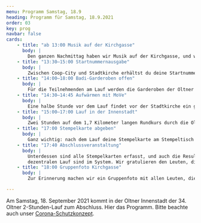 ```yaml
---
menu: Programm Samstag, 18.9
heading: Programm für Samstag, 18.9.2021
order: 03
key: prog
navbar: false
cards:
    - title: "ab 13:00 Musik auf der Kirchgasse"
      body: |
        Den ganzen Nachmittag haben wir Musik auf der Kirchgasse, und wärend dem Lauf auch auf der Laufstrecke.
    - title: "13:30–15:00 Startnummernausgabe"
      body: |
        Zwischen Coop-City und Stadtkirche erhältst du deine Startnummer zum Aufkleben und eine Stempelkarte.
    - title: "14:00–18:00 Badi-Garderoben offen"
      body: |
        Für die Teilnehmenden am Lauf werden die Garderoben der Oltner Badi nochmals geöffnet.
    - title: "14:30–14:45 Aufwärmen mit MoVe"
      body: |
        Eine halbe Stunde vor dem Lauf findet vor der Stadtkirche ein gemeinsames Aufwärmen statt.
    - title: "15:00–17:00 Lauf in der Innenstadt"
      body: |
        Zwei Stunden auf dem 1,7 Kilometer langen Rundkurs durch die Oltner Innenstadt. Jedes Mal, wenn du beim Start/Ziel vorbeikommst, holst du dir einen Stempel auf deiner Stempelkarte.
    - title: "17:00 Stempelkarte abgeben"
      body: |
        Ganz wichtig: nach dem Lauf deine Stempelkarte am Stempeltisch abgeben! Wir erfassen dann deine Runden im Anmeldesystem.
    - title: "17:40 Abschlussveranstaltung"
      body: |
        Unterdessen sind alle Stempelkarten erfasst, und auch die Resultate der Teilnehmenden am
        dezentralen Lauf sind im System. Wir gratulieren den Leuten, die uns durch ihren Einsatz aufgefallen sind und übergeben kleine Präsente.
    - title: "18:00 Gruppenfoto Kirchgasse"
      body: |
        Zur Erinnerung machen wir ein Gruppenfoto mit allen Leuten, die noch hier sind. Damit geht der 34. Oltner 2-Stunden-Lauf zu Ende.

---
```

Am Samstag, 18. September 2021 kommt in der Oltner Innenstadt der 34. Oltner 2-Stunden-Lauf zum Abschluss. Hier das Programm. Bitte beachte auch unser <a href="assets/schutzkonzept-2021.pdf"
target="_new">Corona-Schutzkonzept</a>.
